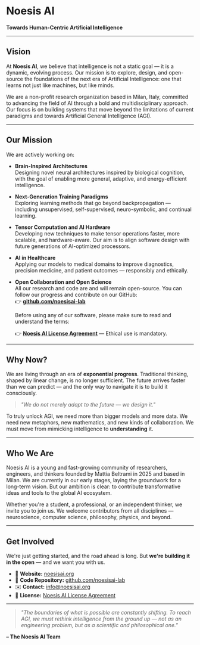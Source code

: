 # Noesis AI

**Towards Human-Centric Artificial Intelligence**

---

## Vision

At **Noesis AI**, we believe that intelligence is not a static goal — it is a dynamic, evolving process. Our mission is to explore, design, and open-source the foundations of the next era of Artificial Intelligence: one that learns not just like machines, but like minds.

We are a non-profit research organization based in Milan, Italy, committed to advancing the field of AI through a bold and multidisciplinary approach. Our focus is on building systems that move beyond the limitations of current paradigms and towards Artificial General Intelligence (AGI).

---

## Our Mission

We are actively working on:

- **Brain-Inspired Architectures**  
  Designing novel neural architectures inspired by biological cognition, with the goal of enabling more general, adaptive, and energy-efficient intelligence.

- **Next-Generation Training Paradigms**  
  Exploring learning methods that go beyond backpropagation — including unsupervised, self-supervised, neuro-symbolic, and continual learning.

- **Tensor Computation and AI Hardware**  
  Developing new techniques to make tensor operations faster, more scalable, and hardware-aware. Our aim is to align software design with future generations of AI-optimized processors.

- **AI in Healthcare**  
  Applying our models to medical domains to improve diagnostics, precision medicine, and patient outcomes — responsibly and ethically.

- **Open Collaboration and Open Science**  
  All our research and code are and will remain open-source. You can follow our progress and contribute on our GitHub:  
  👉 **[github.com/noesisai-lab](https://github.com/noesisai-lab)**

  Before using any of our software, please make sure to read and understand the terms:

  👉 **[Noesis AI License Agreement](https://github.com/noesisai-lab/.github/blob/main/LICENSE)** — Ethical use is mandatory.

---

## Why Now?

We are living through an era of **exponential progress**. Traditional thinking, shaped by linear change, is no longer sufficient. The future arrives faster than we can predict — and the only way to navigate it is to build it consciously.

> *"We do not merely adapt to the future — we design it."*

To truly unlock AGI, we need more than bigger models and more data. We need new metaphors, new mathematics, and new kinds of collaboration. We must move from mimicking intelligence to **understanding** it.

---

## Who We Are

Noesis AI is a young and fast-growing community of researchers, engineers, and thinkers founded by Mattia Beltrami in 2025 and based in Milan. We are currently in our early stages, laying the groundwork for a long-term vision. But our ambition is clear: to contribute transformative ideas and tools to the global AI ecosystem.

Whether you're a student, a professional, or an independent thinker, we invite you to join us. We welcome contributors from all disciplines — neuroscience, computer science, philosophy, physics, and beyond.

---

## Get Involved

We're just getting started, and the road ahead is long. But **we're building it in the open** — and we want you with us.

- 🔗 **Website:** [noesisai.org](https://noesisai.org)
- 💾 **Code Repository:** [github.com/noesisai-lab](https://github.com/noesisai-lab)  
- ✉️ **Contact:** [info@noesisai.org](mailto:info@noesisai.org)
- 📜 **License:** [Noesis AI License Agreement](https://github.com/noesisai-lab/.github/blob/main/LICENSE)

---

> *"The boundaries of what is possible are constantly shifting. To reach AGI, we must rethink intelligence from the ground up — not as an engineering problem, but as a scientific and philosophical one."*

**– The Noesis AI Team**